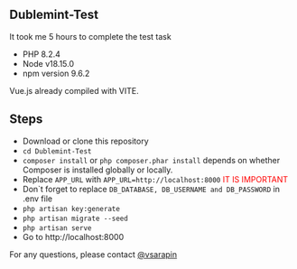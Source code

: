 
## Dublemint-Test
It took me 5 hours to complete the test task

- PHP 8.2.4
- Node v18.15.0
- npm version 9.6.2


Vue.js already compiled with VITE.

## Steps

- Download or clone this repository
- ```cd Dublemint-Test```
- ```composer install``` or ```php composer.phar install``` depends on whether Composer is installed globally or locally.
- Replace ```APP_URL``` with ```APP_URL=http://localhost:8000``` <span style="color:red">IT IS IMPORTANT</span>
- Don`t forget to replace ```DB_DATABASE, DB_USERNAME and DB_PASSWORD``` in .env file
- ```php artisan key:generate```
- ```php artisan migrate --seed```
- ```php artisan serve```
- Go to http://localhost:8000

For any questions, please contact [@vsarapin](https://t.me/vsarapin)
